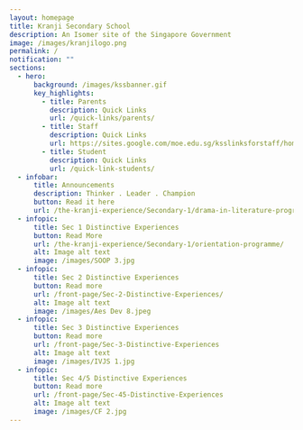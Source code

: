 ```yaml
---
layout: homepage
title: Kranji Secondary School
description: An Isomer site of the Singapore Government
image: /images/kranjilogo.png
permalink: /
notification: ""
sections:
  - hero:
      background: /images/kssbanner.gif
      key_highlights:
        - title: Parents
          description: Quick Links
          url: /quick-links/parents/
        - title: Staff
          description: Quick Links
          url: https://sites.google.com/moe.edu.sg/ksslinksforstaff/home?pli=1#h.kjcvndohbm9g
        - title: Student
          description: Quick Links
          url: /quick-link-students/
  - infobar:
      title: Announcements
      description: Thinker . Leader . Champion
      button: Read it here
      url: /the-kranji-experience/Secondary-1/drama-in-literature-programme/
  - infopic:
      title: Sec 1 Distinctive Experiences
      button: Read More
      url: /the-kranji-experience/Secondary-1/orientation-programme/
      alt: Image alt text
      image: /images/SOOP 3.jpg
  - infopic:
      title: Sec 2 Distinctive Experiences
      button: Read more
      url: /front-page/Sec-2-Distinctive-Experiences/
      alt: Image alt text
      image: /images/Aes Dev 8.jpeg
  - infopic:
      title: Sec 3 Distinctive Experiences
      button: Read more
      url: /front-page/Sec-3-Distinctive-Experiences
      alt: Image alt text
      image: /images/IVJS 1.jpg
  - infopic:
      title: Sec 4/5 Distinctive Experiences
      button: Read more
      url: /front-page/Sec-45-Distinctive-Experiences
      alt: Image alt text
      image: /images/CF 2.jpg
---
```

